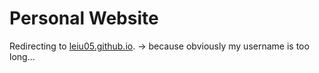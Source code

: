 # Personal Website
Redirecting to [leiu05.github.io](https://leiu05.github.io/). -> because obviously my username is too long...
